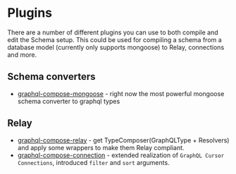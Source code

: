 # Plugins

There are a number of different plugins you can use to both compile and edit the Schema setup.
This could be used for compiling a schema from a database model (currently only supports mongoose) to Relay, connections and more.

## Schema converters
- [graphql-compose-mongoose](https://github.com/nodkz/graphql-compose-mongoose) - right now the most powerful mongoose schema converter to graphql types

## Relay
- [graphql-compose-relay](https://github.com/nodkz/graphql-compose-relay) - get TypeComposer(GraphQLType + Resolvers) and apply some wrappers to make them Relay compliant.
- [graphql-compose-connection](https://github.com/nodkz/graphql-compose-connection) - extended realization of `GraphQL Cursor Connections`, introduced `filter` and `sort` arguments.
